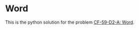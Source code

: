 # Word
This is the python solution for the problem [CF-59-D2-A: Word](https://codeforces.com/contest/59/problem/A).
